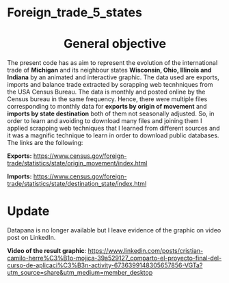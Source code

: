 # Foreign_trade_5_states
<h1><center> General objective </center></h1>

The present code has as aim to represent the evolution of the international trade of **Michigan** and its neighbour states **Wisconsin, Ohio, Illinois and Indiana** by an animated and interactive graphic. The data used are exports, imports and balance trade extracted by scrapping web tecnhniques from the USA Census Bureau. 
The data is monthly and posted online by the Census bureau in the same frequency. Hence, there were multiple files corresponding to monthly data for **exports by origin of movement** and **imports by state destination** both of them not seasonally adjusted. So, in order to learn and avoiding to download many files and joining them I applied scrapping web techniques that I learned from different sources and it was a magnific technique to learn in order to download public databases. 
The links are the following:

**Exports:** https://www.census.gov/foreign-trade/statistics/state/origin_movement/index.html

**Imports:** https://www.census.gov/foreign-trade/statistics/state/destination_state/index.html

<h1><left> Update </left></h1>
Datapana is no longer available but I leave evidence of the graphic on video post on LinkedIn.

**Video of the result graphic**: https://www.linkedin.com/posts/cristian-camilo-herre%C3%B1o-mojica-39a529127_comparto-el-proyecto-final-del-curso-de-aplicaci%C3%B3n-activity-6736399148305657856-VGTa?utm_source=share&utm_medium=member_desktop
